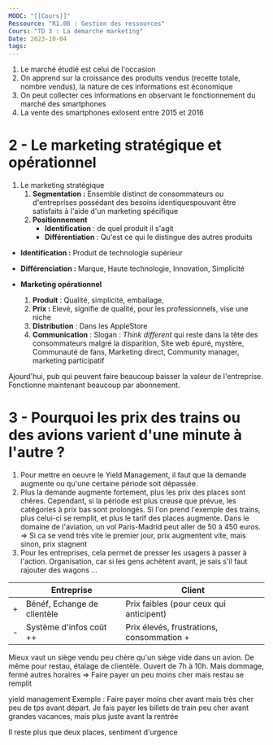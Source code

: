 ```yaml
---
MOOC: "[[Cours]]"
Ressource: "R1.08 : Gestion des ressources"
Cours: "TD 3 : La démarche marketing"
Date: 2023-10-04
tags:
---
```

1. Le marché étudié est celui de l'occasion
2. On apprend sur la croissance des produits vendus (recette totale, nombre vendus), la nature de ces informations est économique
3. On peut collecter ces informations en observant le fonctionnement du marché des smartphones
4. La vente des smartphones exlosent entre 2015 et 2016

# 2 - Le marketing stratégique et opérationnel
1. Le marketing stratégique
	1. **Segmentation :** Ensemble distinct de consommateurs ou d'entreprises possédant des besoins identiquespouvant être satisfaits à l'aide d'un marketing spécifique
	2. **Positionnement**
		- **Identification** : de quel produit il s'agit
		- **Différentiation** : Qu'est ce qui le distingue des autres produits

- **Identification :** Produit de technologie supérieur
- **Différenciation :** Marque, Haute technologie, Innovation, Simplicité

- **Marketing opérationnel**
	1. **Produit** : Qualité, simplicité, emballage, 
	2. **Prix :** Elevé, signifie de qualité, pour les professionnels, vise une niche
	3. **Distribution** : Dans les AppleStore
	4. **Communication** : Slogan : *Think different* qui reste dans la tête des consommateurs malgré la disparition, Site web épuré, mystère, Communauté de fans, Marketing direct, Community manager, marketing participatif

Ajourd'hui, pub qui peuvent faire beaucoup baisser la valeur de l'entreprise.
Fonctionne maintenant beaucoup par abonnement.


# 3 - Pourquoi les prix des trains ou des avions varient d'une minute à l'autre ?
1. Pour mettre en oeuvre le Yield Management, il faut que la demande augmente ou qu'une certaine période soit dépassée.
2. Plus la demande augmente fortement, plus les prix des places sont chères. Cependant, si la période est plus creuse que prévue, les catégories à prix bas sont prolongés. Si l'on prend l'exemple des trains, plus celui-ci se remplit, et plus le tarif des places augmente. Dans le domaine de l'aviation, un vol Paris-Madrid peut aller de 50 à 450 euros.
   ⇒ Si ca se vend très vite le premier jour, prix augmentent vite, mais sinon, prix stagnent
3. Pour les entreprises, cela permet de presser les usagers à passer à l'action. Organisation, car si les gens achètent avant, je sais s'il faut rajouter des wagons ...

|     | Entreprise                  | Client                                    |
| --- | --------------------------- | ----------------------------------------- |
| +   | Bénéf, Echange de clientèle | Prix faibles (pour ceux qui anticipent)   |
| -   | Système  d'infos coût ++    | Prix élevés, frustrations, consommation + | 

Mieux vaut un siège vendu peu chère qu'un siège vide dans un avion.
De même pour restau, étalage de clientèle. Ouvert de 7h à 10h. Mais dommage, fermé autres horaires ⇒ Faire payer un peu moins cher mais restau se remplit

yield management Exemple : Faire payer moins cher avant mais très cher peu de tps avant départ. Je fais payer les billets de train peu cher avant grandes vacances, mais plus juste avant la rentrée

Il reste plus que deux places, sentiment d'urgence